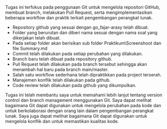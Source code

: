 Tugas ini terfokus pada penggunaan Git untuk mengelola repositori GitHub, membuat branch, melakukan Pull Request, serta mengimplementasikan beberapa workflow dan praktik terkait pengembangan perangkat lunak. 

   - Repository github yang sesuai dengan go_fajar-arasy telah dibuat.
   - Folder yang berurutan dan diberi nama sesuai dengan nama soal yang dikerjakan telah dibuat.
   - Pada setiap folder akan berisikan sub folder Praktikum\Screenshoot dan file Summary.md
   - Commit telah dilakukan pada setiap perubahan yang dilakukan.
   - Branch baru telah dibuat pada repository github.
   - Pull Request telah dilakukan pada branch tersebut sehingga akan menambah hal baru pada branch main/master.
   - Salah satu workflow sederhana telah dipraktikkan pada project terserah.
   - Manajemen konflik telah dilakukan pada github.
   - Code review telah dilakukan pada github yang dikumpulkan.

Tugas ini telah membantu saya untuk memahami lebih lanjut tentang version control dan branch management menggunakan Git. Saya dapat melihat bagaimana Git dapat digunakan untuk mengelola perubahan pada kode dan untuk berkolaborasi dengan orang lain dalam pengembangan perangkat lunak. Saya juga dapat melihat bagaimana Git dapat digunakan untuk mengelola konflik dan untuk memastikan kualitas kode.

